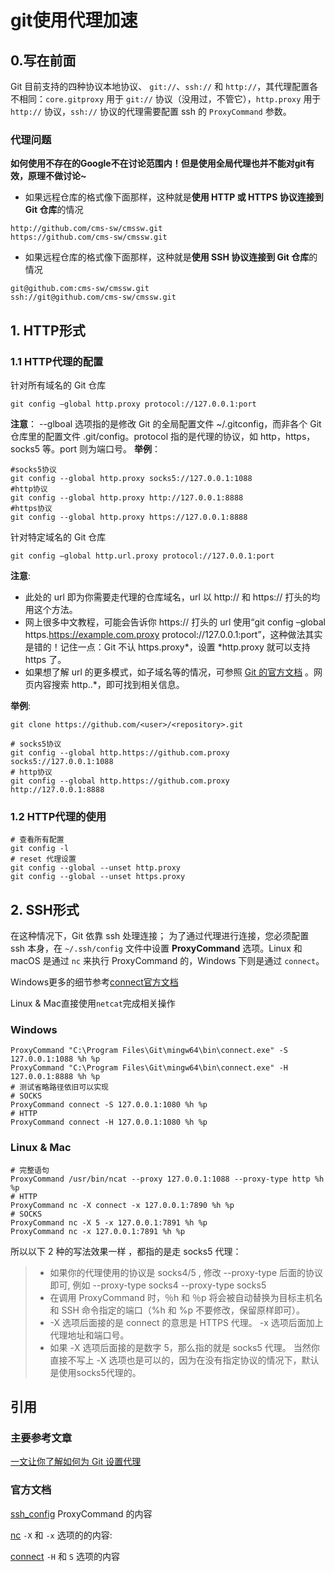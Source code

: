 # git使用代理加速



## 0.写在前面

Git 目前支持的四种协议本地协议、 `git://`、`ssh://` 和 `http://`，其代理配置各不相同：`core.gitproxy` 用于 `git://` 协议（没用过，不管它），`http.proxy` 用于 `http://` 协议，`ssh://` 协议的代理需要配置 ssh 的 `ProxyCommand` 参数。

### 代理问题

**如何使用不存在的Google不在讨论范围内！但是使用全局代理也并不能对git有效，原理不做讨论~**

- 如果远程仓库的格式像下面那样，这种就是**使用 HTTP 或 HTTPS 协议连接到 Git 仓库**的情况

```
http://github.com/cms-sw/cmssw.git
https://github.com/cms-sw/cmssw.git
```

- 如果远程仓库的格式像下面那样，这种就是**使用 SSH 协议连接到 Git 仓库**的情况

```
git@github.com:cms-sw/cmssw.git
ssh://git@github.com/cms-sw/cmssw.git
```

## 1. HTTP形式

### 1.1 HTTP代理的配置

针对所有域名的 Git 仓库

```shell
git config –global http.proxy protocol://127.0.0.1:port
```
**注意**： --glboal 选项指的是修改 Git 的全局配置文件 ~/.gitconfig，而非各个 Git 仓库里的配置文件 .git/config。protocol 指的是代理的协议，如 http，https，socks5 等。port 则为端口号。
**举例**：

```shell
#socks5协议
git config --global http.proxy socks5://127.0.0.1:1088
#http协议
git config --global http.proxy http://127.0.0.1:8888
#https协议
git config --global http.proxy https://127.0.0.1:8888
```

针对特定域名的 Git 仓库

```shell
git config –global http.url.proxy protocol://127.0.0.1:port
```
**注意**:

- 此处的 url 即为你需要走代理的仓库域名，url 以 http:// 和 https:// 打头的均用这个方法。
- 网上很多中文教程，可能会告诉你 https:// 打头的 url 使用“git config –global https.https://example.com.proxy protocol://127.0.0.1:port”，这种做法其实是错的！记住一点：Git 不认 https.proxy*，设置 *http.proxy 就可以支持 https 了。
- 如果想了解 url 的更多模式，如子域名等的情况，可参照 [Git 的官方文档](https://git-scm.com/docs/git-config) 。网页内容搜索 http.<url>.*，即可找到相关信息。

**举例**: 

```
git clone https://github.com/<user>/<repository>.git
```

```shell
# socks5协议
git config --global http.https://github.com.proxy socks5://127.0.0.1:1088
# http协议
git config --global http.https://github.com.proxy http://127.0.0.1:8888
```

### 1.2 HTTP代理的使用

```shell
# 查看所有配置
git config -l
# reset 代理设置
git config --global --unset http.proxy
git config --global --unset https.proxy
```

## 2. SSH形式

在这种情况下，Git 依靠 ssh 处理连接； 为了通过代理进行连接，您必须配置 ssh 本身，在 `~/.ssh/config` 文件中设置 **ProxyCommand** 选项。Linux 和 macOS 是通过 `nc` 来执行 ProxyCommand 的，Windows 下则是通过 `connect`。

Windows更多的细节参考[connect官方文档](https://bitbucket.org/gotoh/connect/wiki/Home#!more-detail)

Linux & Mac直接使用`netcat`完成相关操作
### Windows
```shell
ProxyCommand "C:\Program Files\Git\mingw64\bin\connect.exe" -S 127.0.0.1:1088 %h %p
ProxyCommand "C:\Program Files\Git\mingw64\bin\connect.exe" -H 127.0.0.1:8888 %h %p
# 测试省略路径依旧可以实现
# SOCKS
ProxyCommand connect -S 127.0.0.1:1080 %h %p
# HTTP
ProxyCommand connect -H 127.0.0.1:1080 %h %p
```
### Linux & Mac
```shell
# 完整语句
ProxyCommand /usr/bin/ncat --proxy 127.0.0.1:1088 --proxy-type http %h %p
# HTTP
ProxyCommand nc -X connect -x 127.0.0.1:7890 %h %p
# SOCKS
ProxyCommand nc -X 5 -x 127.0.0.1:7891 %h %p
ProxyCommand nc -x 127.0.0.1:7891 %h %p
```
所以以下 2 种的写法效果一样 ，都指的是走 socks5 代理：

>  * 如果你的代理使用的协议是 socks4/5 , 修改 --proxy-type 后面的协议即可, 例如
>    --proxy-type socks4
>    --proxy-type socks5
>  * 在调用 ProxyCommand 时，％h 和 ％p 将会被自动替换为目标主机名和 SSH 命令指定的端口（%h 和 %p 不要修改，保留原样即可）。
>  * -X 选项后面接的是 connect 的意思是 HTTPS 代理。
>    -x 选项后面加上代理地址和端口号。
>  * 如果 -X 选项后面接的是数字 5，那么指的就是 socks5 代理。
>    当然你直接不写上 -X 选项也是可以的，因为在没有指定协议的情况下，默认是使用socks5代理的。

## 引用

### 主要参考文章

[一文让你了解如何为 Git 设置代理](https://ericclose.github.io/git-proxy-config.html)

### 官方文档

[ssh_config](https://man.openbsd.org/ssh_config) ProxyCommand 的内容

[nc](https://man.openbsd.org/nc) `-X` 和 `-x` 选项的的内容:

[connect](https://bitbucket.org/gotoh/connect/wiki/Home#!more-detail) `-H` 和 `S` 选项的内容
